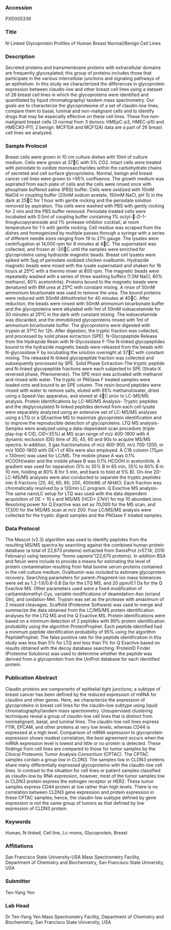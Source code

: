 ### Accession
PXD005339

### Title
N-Linked Glycoprotein Profiles of Human Breast Normal/Benign Cell Lines

### Description
Secreted proteins and transmembrane proteins with extracellular domains are frequently glycosylated; this group of proteins includes those that participate in the various intercellular junctions and signaling pathways of an epithelium.  In this study we characterized the differences in glycoprotein expression between claudin-low and other breast cell lines using a dataset of 26 breast cell lines in which the glycoproteins were identified and quantitated by liquid chromatography/ tandem mass spectrometry.  Our goals are to characterize the glycoproteome of a set of claudin-low lines, compare them to basal, luminal and non-malignant cells and to identify drugs that may be especially effective on these cell lines. These five non-malignant breast cells (3 normal from 3 donors: HMEpC-p3, HMEC-p10 and HMEC#3-P11; 2 benign: MCF10A and MCF12A) data are a part of 26 breast cell lines we analyzed.

### Sample Protocol
Breast cells were grown in 10 cm culture dishes with 10ml of culture medium. Cells were grown at 37C with 5% CO2. Intact cells were treated with periodate to oxidize monosaccharides within the carbohydrate chains of secreted and cell surface glycoproteins. Normal, benign and breast cancer cell lines were grown to >95% confluence.  The growth medium was aspirated from each plate of cells and the cells were rinsed once with phosphate buffered saline (PBS) buffer.  Cells were oxidized with 10mM NaIO4 in coupling buffer (20mM sodium acetate, 150mM NaCl, pH 5) in the dark at 25C for 1 hour with gentle rocking and the periodate solution removed by aspiration.  The cells were washed with PBS with gently rocking for 2 min and the PBS buffer removed. Periodate treated cells were incubated with 0.5ml of coupling buffer containing 1% octyl--D-1-thioglucopyranoside and 1% protease inhibitor cocktail, at room temperature for 1 h with gentle rocking. Cell residue was scraped from the dishes and homogenized by multiple passes through a syringe with a series of different needle sizes ranging from 19 to 27½ gauge. The lysates were centrifugation at 14,000 rpm for 8 minutes at 4C. The supernatant was collected, and frozen at -20C until the samples were enriched for glycoproteins using hydrazide magnetic beads. Breast cell lysates were spiked with 5µg of periodate oxidized chicken ovalbumin. Hydrazide magnetic beads were mixed with the lysate supernatant and shaken for 16 hours at 25ºC with a thermo mixer at 800 rpm. The magnetic beads were repeatedly washed with a series of three washing buffers (1.5M NaCl, 60% methanol, 60% acetonitrile).  Proteins bound to the magnetic beads were denatured with 8M urea at 25ºC with constant mixing.  A rinse of 50mM ammonium bicarbonate was used to remove the urea.  The bound proteins were reduced with 50mM dithiothreitol for 40 minutes at 40C. After reduction, the beads were rinsed with 50mM ammonium bicarbonate buffer and the glycoproteins were alkylated with 1ml of 50mM iodoacetamide for 30 minutes at 25ºC in the dark with constant mixing. The iodoacetamide was discarded, and the immobilized glycoproteins rinsed with 1ml of ammonium bicarbonate buffer.  The glycoproteins were digested with trypsin at 37ºC for 12h.  After digestion, the tryptic fraction was collected, and processed by solid phase extraction (SPE).  N-Glycopeptide Release from the Hydrazide Resin with N-Glycosidase F-The N-linked glycopeptides bound to the hydrazide magnetic beads were released from the beads with N-glycosidase F by incubating the solution overnight at 37C with constant mixing.  The released N-linked glycopeptide fraction was collected and subsequently processed by SPE.  Solid Phase Extraction-The tryptic peptide and N-linked glycopeptide fractions were each subjected to SPE (Strata-X reversed phase, Phenomenex). The SPE resin was activated with methanol and rinsed with water. The tryptic or PNGase F treated samples were loaded onto and bound to an SPE column. The resin-bound peptides were rinsed with water to remove salts, eluted with 65% methanol/water, dried using a Speed-Vac apparatus, and stored at 4C prior to LC-MS/MS analysis.  Protein Identifications by LC-MS/MS Analysis- Tryptic peptides and the deglycosylated N-linked peptides derived from each cell lysate were separately analyzed using an extensive set of LC-MS/MS analyses using a LTQ or a QExactive MS to maximize glycoprotein identification and to improve the reproducible detection of glycoproteins.    LTQ MS analysis- Samples were analyzed using a data-dependent scan procedure (triple play-top 4 CID, CID=35%) at MS scan range of m/z 400-1800 with 4 dynamic exclusion (DE) time of 30, 45, 60 and 90s to acquire MS/MS spectra. In addition, 3 gas fractionations of m/z 400-900, m/z 700-1200, or m/z 1000-1800 with DE=1 of 60s were also employed. A C18 column (75μm x 130mm) was used for LC/MS.  The mobile phase A was 0.1% HCOOH/water and the mobile phase B was 0.1% HCOOH in acetonitrile.  A gradient was used for separation (5% to 35% B in 65 min, 35% to 80% B in 10 min, holding at 80% B for 5 min, and back to hold at 5% B). On-line 2D-LC-MS/MS analyses were also conducted to separate the tryptic peptides into 6 fractions (20, 40, 60, 80, 200, 400mM) of NH4Cl.  Each fraction was chromatically resolved by a 120min LC program.   Q Exactive MS analysis-The same nanoLC setup for LTQ was used with the data dependent acquisition of DE = 10 s and MS/MS (HCD= 27eV) for top 10 abundant ions. Resolving power for Q Exactive was set as 70,000 for the MS scan, and 17,500 for the MS/MS scan at m/z 200. Four LC/MS/MS analysis were collected for the tryptic digest samples and the PNGase F treated samples.

### Data Protocol
The Mascot (v2.3) algorithm was used to identify peptides from the resulting MS/MS spectra by searching against the combined human protein database (a total of 22,673 proteins) extracted from SwissProt (v57.14; 2010 February) using taxonomy “homo sapiens”(22,670 proteins). In addition BSA and fetuin were include to provide a means for estimating the level of protein contamination resulting from fetal bovine serum proteins contained in the cell culture medium. Ovalbumin was included to estimate glycoprotein recovery. Searching parameters for parent-/fragment-ion mass tolerances were set as 1.2-1.6/0.6-0.8 Da for the LTQ MS, and 20 ppm/0.1 Da for the Q Exactive MS. Other parameters used were a fixed modification of carbamidomethyl-Cys, variable modifications of deamidation-Asn (or/and Gln), and oxidation-Met. Trypsin was set as the protease with amaximum of 2 missed cleavages. Scaffold (Proteome Software) was used to merge and summarize the data obtained from the LC/MS/MS protein identification analyses for the LTQ MS and the Q Exactive MS. Protein identifications were based on a minimum detection of 2 peptides with 99% protein identification probability using the algorithm ProteinProphet. Each peptide identified had a minimum peptide identification probability of 95% using the algorithm PeptideProphet. The false positive rate for the peptide identification in this study was less than 5% for LTQ and less than 1% for Q Exactive based on results obtained with the decoy database searching. ProteinID Finder (Proteome Solutions) was used to determine whether the peptide was derived from a glycoprotein from the UniProt database for each identified protein.

### Publication Abstract
Claudin proteins are components of epithelial tight junctions; a subtype of breast cancer has been defined by the reduced expression of mRNA for claudins and other genes. Here, we characterize the expression of glycoproteins in breast cell lines for the claudin-low subtype using liquid chromatography/tandem mass spectrometry. Unsupervised clustering techniques reveal a group of claudin-low cell lines that is distinct from nonmalignant, basal, and luminal lines. The claudin-low cell lines express F11R, EPCAM, and other proteins at very low levels, whereas CD44 is expressed at a high level. Comparison of mRNA expression to glycoprotein expression shows modest correlation; the best agreement occurs when the mRNA expression level is lowest and little or no protein is detected. These findings from cell lines are compared to those for tumor samples by the Clinical Proteomic Tumor Analysis Consortium (CPTAC). The CPTAC samples contain a group low in CLDN3. The samples low in CLDN3 proteins share many differentially expressed glycoproteins with the claudin-low cell lines. In contrast to the situation for cell lines or patient samples classified as claudin-low by RNA expression, however, most of the tumor samples low in CLDN3 protein express the estrogen receptor or HER2. These tumor samples express CD44 protein at low rather than high levels. There is no correlation between CLDN3 gene expression and protein expression in these CPTAC samples; hence, the claudin-low subtype defined by gene expression is not the same group of tumors as that defined by low expression of CLDN3 protein.

### Keywords
Human, N-linked, Cell line, Lc-msms, Glycoprotein, Breast

### Affiliations
San Francisco State University-USA
Mass Spectrometry Facility, Department of Chemistry and Biochemistry, San Francisco State University, USA

### Submitter
Ten-Yang Yen

### Lab Head
Dr Ten-Yang Yen
Mass Spectrometry Facility, Department of Chemistry and Biochemistry, San Francisco State University, USA


